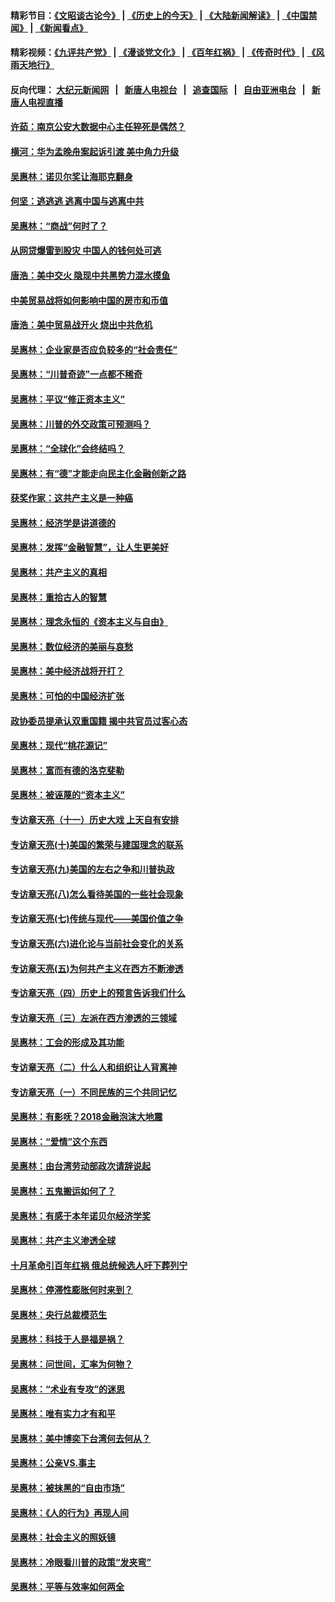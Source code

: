 #### 精彩节目：[《文昭谈古论今》](http://155.138.205.71/wenzhao) | [《历史上的今天》](http://155.138.205.71/today-in-history) | [《大陆新闻解读》](http://155.138.205.71/ntdtv-comedy) | [《中国禁闻》](http://155.138.205.71/ntdtv-news) | [《新闻看点》](http://155.138.205.71/news-insight) 

 #### 精彩视频：[《九评共产党》](http://155.138.205.71:10000/videos/jiuping) | [《漫谈党文化》](http://155.138.205.71:10000/videos/mtdwh) | [《百年红祸》](http://155.138.205.71:10000/videos/bnhh) | [《传奇时代》](http://155.138.205.71:10000/videos/legend) | [《风雨天地行》](http://155.138.205.71:10000/videos/fytdx) 

 #### 反向代理： [大纪元新闻网](http://155.138.205.71:10080/) &nbsp;&nbsp;|&nbsp;&nbsp; [新唐人电视台](http://155.138.205.71:8000/) &nbsp;&nbsp;|&nbsp;&nbsp; [追查国际](http://155.138.205.71:10010/) &nbsp;&nbsp;|&nbsp;&nbsp; [自由亚洲电台](http://155.138.205.71:9800/) &nbsp;&nbsp;|&nbsp;&nbsp; [新唐人电视直播](http://155.138.205.71/) 

#### [许茹：南京公安大数据中心主任猝死是偶然？](../pages/nsc423/n11064744.md?t=02240337) 

#### [横河：华为孟晚舟案起诉引渡 美中角力升级](../pages/nsc423/n11027230.md?t=02240337) 

#### [吴惠林：诺贝尔奖让海耶克翻身](../pages/nsc423/n10890049.md?t=02240337) 

#### [何坚：逃逃逃 逃离中国与逃离中共](../pages/nsc423/n10592891.md?t=02240337) 

#### [吴惠林：“商战”何时了？](../pages/nsc423/n10573558.md?t=02240337) 

#### [从网贷爆雷到股灾 中国人的钱何处可逃](../pages/nsc423/n10572800.md?t=02240337) 

#### [唐浩：美中交火 隐现中共黑势力混水摸鱼](../pages/nsc423/n10544040.md?t=02240337) 

#### [中美贸易战将如何影响中国的房市和币值](../pages/nsc423/n10543697.md?t=02240337) 

#### [唐浩：美中贸易战开火 烧出中共危机](../pages/nsc423/n10540126.md?t=02240337) 

#### [吴惠林：企业家是否应负较多的“社会责任”](../pages/nsc423/n10535022.md?t=02240337) 

#### [吴惠林：“川普奇迹”一点都不稀奇](../pages/nsc423/n10512808.md?t=02240337) 

#### [吴惠林：平议“修正资本主义”](../pages/nsc423/n10495724.md?t=02240337) 

#### [吴惠林：川普的外交政策可预测吗？](../pages/nsc423/n10462387.md?t=02240337) 

#### [吴惠林：“全球化”会终结吗？](../pages/nsc423/n10452838.md?t=02240337) 

#### [吴惠林：有“德”才能走向民主化金融创新之路](../pages/nsc423/n10432292.md?t=02240337) 

#### [获奖作家：这共产主义是一种癌](../pages/nsc423/n10431541.md?t=02240337) 

#### [吴惠林：经济学是讲道德的](../pages/nsc423/n10398014.md?t=02240337) 

#### [吴惠林：发挥“金融智慧”，让人生更美好](../pages/nsc423/n10375019.md?t=02240337) 

#### [吴惠林：共产主义的真相](../pages/nsc423/n10351394.md?t=02240337) 

#### [吴惠林：重拾古人的智慧](../pages/nsc423/n10337691.md?t=02240337) 

#### [吴惠林：理念永恒的《资本主义与自由》](../pages/nsc423/n10316274.md?t=02240337) 

#### [吴惠林：数位经济的美丽与哀愁](../pages/nsc423/n10292946.md?t=02240337) 

#### [吴惠林：美中经济战将开打？](../pages/nsc423/n10258825.md?t=02240337) 

#### [吴惠林：可怕的中国经济扩张](../pages/nsc423/n10219147.md?t=02240337) 

#### [政协委员提承认双重国籍 揭中共官员过客心态](../pages/nsc423/n10208809.md?t=02240337) 

#### [吴惠林：现代“桃花源记”](../pages/nsc423/n10185234.md?t=02240337) 

#### [吴惠林：富而有德的洛克斐勒](../pages/nsc423/n10142264.md?t=02240337) 

#### [吴惠林：被诬蔑的“资本主义”](../pages/nsc423/n10124816.md?t=02240337) 

#### [专访章天亮（十一）历史大戏 上天自有安排](../pages/nsc423/n10094905.md?t=02240337) 

#### [专访章天亮(十)美国的繁荣与建国理念的联系](../pages/nsc423/n10094899.md?t=02240337) 

#### [专访章天亮(九)美国的左右之争和川普执政](../pages/nsc423/n10094889.md?t=02240337) 

#### [专访章天亮(八)怎么看待美国的一些社会现象](../pages/nsc423/n10094857.md?t=02240337) 

#### [专访章天亮(七)传统与现代——美国价值之争](../pages/nsc423/n10093140.md?t=02240337) 

#### [专访章天亮(六)进化论与当前社会变化的关系](../pages/nsc423/n10092036.md?t=02240337) 

#### [专访章天亮(五)为何共产主义在西方不断渗透](../pages/nsc423/n10083620.md?t=02240337) 

#### [专访章天亮（四）历史上的预言告诉我们什么](../pages/nsc423/n10083606.md?t=02240337) 

#### [专访章天亮（三）左派在西方渗透的三领域](../pages/nsc423/n10081115.md?t=02240337) 

#### [吴惠林：工会的形成及其功能](../pages/nsc423/n10080633.md?t=02240337) 

#### [专访章天亮（二）什么人和组织让人背离神](../pages/nsc423/n10076637.md?t=02240337) 

#### [专访章天亮（一）不同民族的三个共同记忆](../pages/nsc423/n10074188.md?t=02240337) 

#### [吴惠林：有影呒？2018金融泡沫大地震](../pages/nsc423/n10040534.md?t=02240337) 

#### [吴惠林：“爱情”这个东西](../pages/nsc423/n10019423.md?t=02240337) 

#### [吴惠林：由台湾劳动部政次请辞说起](../pages/nsc423/n9979679.md?t=02240337) 

#### [吴惠林：五鬼搬运如何了？](../pages/nsc423/n9925338.md?t=02240337) 

#### [吴惠林：有感于本年诺贝尔经济学奖](../pages/nsc423/n9871883.md?t=02240337) 

#### [吴惠林：共产主义渗透全球](../pages/nsc423/n9812748.md?t=02240337) 

#### [十月革命引百年红祸 俄总统候选人吁下葬列宁](../pages/nsc423/n9810182.md?t=02240337) 

#### [吴惠林：停滞性膨胀何时来到？](../pages/nsc423/n9764136.md?t=02240337) 

#### [吴惠林：央行总裁模范生](../pages/nsc423/n9728134.md?t=02240337) 

#### [吴惠林：科技于人是福是祸？](../pages/nsc423/n9672982.md?t=02240337) 

#### [吴惠林：问世间，汇率为何物？](../pages/nsc423/n9621788.md?t=02240337) 

#### [吴惠林：“术业有专攻”的迷思](../pages/nsc423/n9580363.md?t=02240337) 

#### [吴惠林：唯有实力才有和平](../pages/nsc423/n9529599.md?t=02240337) 

#### [吴惠林：美中博奕下台湾何去何从？](../pages/nsc423/n9483598.md?t=02240337) 

#### [吴惠林：公亲VS.事主](../pages/nsc423/n9425637.md?t=02240337) 

#### [吴惠林：被抹黑的“自由市场”](../pages/nsc423/n9351545.md?t=02240337) 

#### [吴惠林：《人的行为》再现人间](../pages/nsc423/n9296339.md?t=02240337) 

#### [吴惠林：社会主义的照妖镜](../pages/nsc423/n9243460.md?t=02240337) 

#### [吴惠林：冷眼看川普的政策“发夹弯”](../pages/nsc423/n9120684.md?t=02240337) 

#### [吴惠林：平等与效率如何两全](../pages/nsc423/n9075430.md?t=02240337) 

